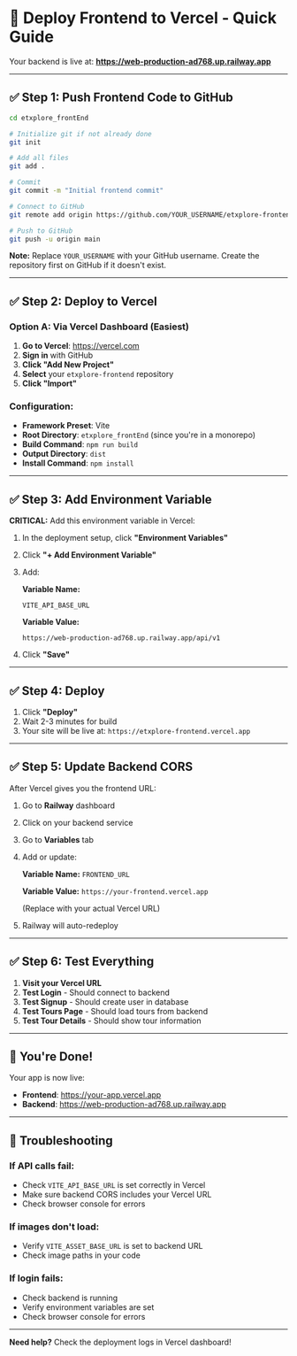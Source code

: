 # 🚀 Deploy Frontend to Vercel - Quick Guide

Your backend is live at: **https://web-production-ad768.up.railway.app**

---

## ✅ Step 1: Push Frontend Code to GitHub

```bash
cd etxplore_frontEnd

# Initialize git if not already done
git init

# Add all files
git add .

# Commit
git commit -m "Initial frontend commit"

# Connect to GitHub
git remote add origin https://github.com/YOUR_USERNAME/etxplore-frontend.git

# Push to GitHub
git push -u origin main
```

**Note:** Replace `YOUR_USERNAME` with your GitHub username. Create the repository first on GitHub if it doesn't exist.

---

## ✅ Step 2: Deploy to Vercel

### Option A: Via Vercel Dashboard (Easiest)

1. **Go to Vercel**: https://vercel.com
2. **Sign in** with GitHub
3. **Click "Add New Project"**
4. **Select** your `etxplore-frontend` repository
5. **Click "Import"**

### Configuration:

- **Framework Preset**: Vite
- **Root Directory**: `etxplore_frontEnd` (since you're in a monorepo)
- **Build Command**: `npm run build`
- **Output Directory**: `dist`
- **Install Command**: `npm install`

---

## ✅ Step 3: Add Environment Variable

**CRITICAL:** Add this environment variable in Vercel:

1. In the deployment setup, click **"Environment Variables"**
2. Click **"+ Add Environment Variable"**
3. Add:

   **Variable Name:**
   ```
   VITE_API_BASE_URL
   ```

   **Variable Value:**
   ```
   https://web-production-ad768.up.railway.app/api/v1
   
   ```

4. Click **"Save"**

---

## ✅ Step 4: Deploy

1. Click **"Deploy"**
2. Wait 2-3 minutes for build
3. Your site will be live at: `https://etxplore-frontend.vercel.app`

---

## ✅ Step 5: Update Backend CORS

After Vercel gives you the frontend URL:

1. Go to **Railway** dashboard
2. Click on your backend service
3. Go to **Variables** tab
4. Add or update:

   **Variable Name:** `FRONTEND_URL`
   
   **Variable Value:** `https://your-frontend.vercel.app`
   
   (Replace with your actual Vercel URL)

5. Railway will auto-redeploy

---

## ✅ Step 6: Test Everything

1. **Visit your Vercel URL**
2. **Test Login** - Should connect to backend
3. **Test Signup** - Should create user in database
4. **Test Tours Page** - Should load tours from backend
5. **Test Tour Details** - Should show tour information

---

## 🎉 You're Done!

Your app is now live:
- **Frontend**: https://your-app.vercel.app
- **Backend**: https://web-production-ad768.up.railway.app

---

## 🔧 Troubleshooting

### If API calls fail:
- Check `VITE_API_BASE_URL` is set correctly in Vercel
- Make sure backend CORS includes your Vercel URL
- Check browser console for errors

### If images don't load:
- Verify `VITE_ASSET_BASE_URL` is set to backend URL
- Check image paths in your code

### If login fails:
- Check backend is running
- Verify environment variables are set
- Check browser console for errors

---

**Need help?** Check the deployment logs in Vercel dashboard!

